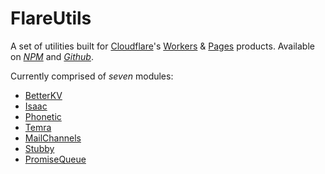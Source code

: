 # FlareUtils

A set of utilities built for [Cloudflare](https://cloudflare.com)'s [Workers](https://workers.cloudflare.com) & [Pages](https://pages.cloudflare.com) products. Available on [_NPM_](https://npmjs.com/package/flareutils) and [_Github_](https://github.com/helloimalastair/flareutils).

Currently comprised of _seven_ modules:

- [BetterKV](https://flareutils.pages.dev/betterkv/)
- [Isaac](https://flareutils.pages.dev/isaac/)
- [Phonetic](https://flareutils.pages.dev/phonetic/)
- [Temra](https://flareutils.pages.dev/temra/)
- [MailChannels](http://flareutils.pages.dev/mailchannels/)
- [Stubby](https://flareutils.pages.dev/stubby/)
- [PromiseQueue](https://flareutils.pages.dev/promisequeue/)